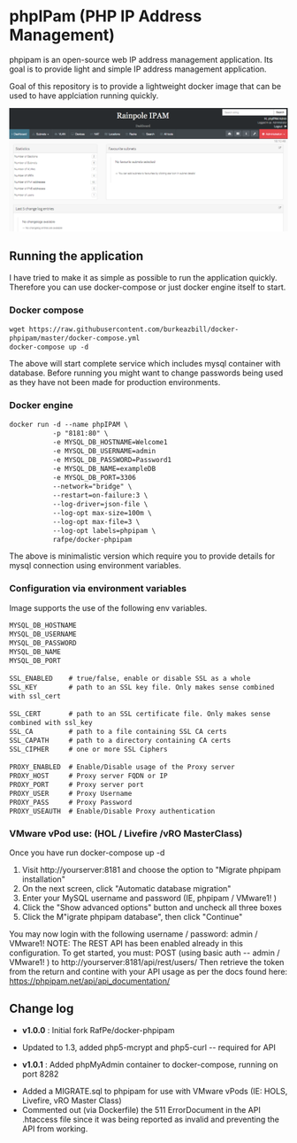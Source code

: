 # phpIPam (PHP IP Address Management)
phpipam is an open-source web IP address management application. Its goal is to provide light and simple IP address management application.

Goal of this repository is to provide a lightweight docker image that can be used to have applciation running quickly.

![PHP IPAM](screenshots/rainpolephpipam.png)

## Running the application
I have tried to make it as simple as possible to run the application quickly. Therefore you can use docker-compose or just docker engine itself to start.

### Docker compose
```
wget https://raw.githubusercontent.com/burkeazbill/docker-phpipam/master/docker-compose.yml
docker-compose up -d
```
The above will start complete service which includes mysql container with database.
Before running you might want to change passwords being used as they have not been made for production environments.

### Docker engine
```
docker run -d --name phpIPAM \
           -p "8181:80" \
           -e MYSQL_DB_HOSTNAME=Welcome1
           -e MYSQL_DB_USERNAME=admin
           -e MYSQL_DB_PASSWORD=Password1
           -e MYSQL_DB_NAME=exampleDB
           -e MYSQL_DB_PORT=3306
           --network="bridge" \
           --restart=on-failure:3 \
           --log-driver=json-file \
           --log-opt max-size=100m \
           --log-opt max-file=3 \
           --log-opt labels=phpipam \
           rafpe/docker-phpipam

```

The above is minimalistic version which require you to provide details for mysql connection using environment variables.


### Configuration via environment variables

Image supports the use of the following env variables.

```shell
MYSQL_DB_HOSTNAME   
MYSQL_DB_USERNAME  
MYSQL_DB_PASSWORD   
MYSQL_DB_NAME        
MYSQL_DB_PORT         

SSL_ENABLED    # true/false, enable or disable SSL as a whole  
SSL_KEY        # path to an SSL key file. Only makes sense combined with ssl_cert  

SSL_CERT       # path to an SSL certificate file. Only makes sense combined with ssl_key  
SSL_CA         # path to a file containing SSL CA certs  
SSL_CAPATH     # path to a directory containing CA certs  
SSL_CIPHER     # one or more SSL Ciphers  

PROXY_ENABLED  # Enable/Disable usage of the Proxy server  
PROXY_HOST     # Proxy server FQDN or IP  
PROXY_PORT     # Proxy server port  
PROXY_USER     # Proxy Username  
PROXY_PASS     # Proxy Password  
PROXY_USEAUTH  # Enable/Disable Proxy authentication  
```
### VMware vPod use: (HOL / Livefire /vRO MasterClass)
Once you have run docker-compose up -d 
1) Visit http://yourserver:8181 and choose the option to "Migrate phpipam installation"
2) On the next screen, click "Automatic database migration"
3) Enter your MySQL username and password (IE, phpipam / VMware1! )
4) Click the "Show advanced options" button and uncheck all three boxes
5) Click the M"igrate phpipam database", then click "Continue"

You may now login with the following username / password: admin / VMware1!
NOTE: The REST API has been enabled already in this configuration. To get started, you must:
POST (using basic auth -- admin / VMware1! ) to http://yourserver:8181/api/rest/users/
Then retrieve the token from the return and contine with your API usage as per the docs found here: https://phpipam.net/api/api_documentation/

## Change log
* **v1.0.0** : Initial fork RafPe/docker-phpipam
- Updated to 1.3, added php5-mcrypt and php5-curl -- required for API

* **v1.0.1** : Added phpMyAdmin container to docker-compose, running on port 8282
- Added a MIGRATE.sql to phpipam for use with VMware vPods (IE: HOLS, Livefire, vRO Master Class)
- Commented out (via Dockerfile) the 511 ErrorDocument in the API .htaccess file since it was being reported as invalid and preventing the API from working.

